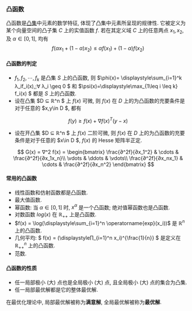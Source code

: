 ### 凸函数

凸函数是[凸集](https://www.cnblogs.com/q735613050/p/9495428.html)中元素的数学特征, 体现了凸集中元素所呈现的规律性. 它被定义为某个向量空间的凸子集 $C$ 上的实值函数 $f$. 若在其定义域 $C$ 上的任意两点 $x_1,x_2$, 及 $α \in [0,1]$, 均有
$$
    f(αx_1 +(1-α)x_2) \leq αf(x_1) + (1-α)f(x_2)
$$

#### 凸函数的判定

- $f_1,f_2,\cdots, f_k$ 是凸集 $S$ 上的凸函数, 则 $\phi(x)= \displaystyle\sum_{i=1}^k λ_if_i(x),\;∀ λ_i \geq 0 $ 和 $\psi(x)=\displaystyle\max_{1\leq i \leq k} f_i(x) $ 都是 $S$ 上的凸函数.
- 设在凸集 $D ⊆ ℝ^n $ 上 $f(x)$ 可微, 则 $f(x)$ 在 $D$ 上的为凸函数的充要条件是对于任意的 $x,y\in D $, 都有

$$
    f(y) \geq f(x) + \nabla f(x)^T(y-x)
$$

- 设在开凸集 $D ⊆ ℝ^n $ 上 $f(x)$ 二阶可微, 则 $f(x)$ 在 $D$ 上的为凸函数的充要条件是对于任意的 $x\in D $, $f(x)$ 的 Hesse 矩阵半正定.

$$
    G(x) = ∇^2 f(x) = \begin{bmatrix}
    \frac{∂^2f}{∂x_1^2} & \cdots & \frac{∂^2f}{∂x_1x_n}\\
    \vdots & \ddots & \vdots\\
    \frac{∂^2f}{∂x_nx_1} & \cdots & \frac{∂^2f}{∂x_n^2}
    \end{bmatrix}
$$

#### 常用的凸函数

- 线性函数和仿射函数都是凸函数.
- 最大值函数.
- 幂函数: 当 $α\in [0,1]$ 时, $x^{α}$ 是一个凸函数; 绝对值幂函数也是凸函数.
- 对数函数 $log(x)$ 在 $ℝ_{++}$ 上是凸函数.
- $f(x) = \log(\displaystyle\sum_{i=1}^n \operatorname{exp}(x_i))$ 是 $ℝ^n$ 上的凸函数.
- 几何平均: $ f(x) = (\displaystyle∏_{i=1}^n x_i)^{\frac{1}{n}} $ 是定义在 $ℝ_{++}^n$ 上的凸函数.
- 范数.

#### 凸函数的性质

- 任一局部极小 (大) 点也是全局极小 (大) 点, 且全局极小 (大) 点的集合为凸集.
- 任一局部最优解都是它的整体最优解.

在最优化理论中, 局部最优解被称为**满意解**, 全局最优解被称为**最优解**.
